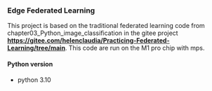 ### Edge Federated Learning
This project is based on the traditional federated learning code from chapter03_Python_image_classification in the gitee project **https://gitee.com/helenclaudia/Practicing-Federated-Learning/tree/main**.
This code are run on the M1 pro chip with mps.
#### Python version
- python 3.10
